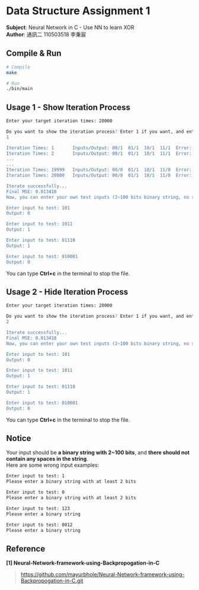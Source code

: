 # Data Structure Assignment 1

**Subject**: Neural Network in C - Use NN to learn XOR  
**Author**: 通訊二 110503518 李秉宸  

## Compile & Run

```sh
# Compile
make

# Run
./bin/main
```

## Usage 1 - Show Iteration Process
```sh
Enter your target iteration times: 20000

Do you want to show the iteration process? Enter 1 if you want, and enter 2 if you don't.
1

Iteration Times: 1       Inputs/Output: 00/1  01/1  10/1  11/1  Error: 1.972858 MSE: 0.493214
Iteration Times: 2       Inputs/Output: 00/1  01/1  10/1  11/1  Error: 1.972005 MSE: 0.493108
...
...
Iteration Times: 19999   Inputs/Output: 00/0  01/1  10/1  11/0  Error: 0.000069  MSE: 0.013418
Iteration Times: 20000   Inputs/Output: 00/0  01/1  10/1  11/0  Error: 0.000069  MSE: 0.013418

Iterate successfully...
Final MSE: 0.013418
Now, you can enter your own test inputs (2~100 bits binary string, no space in the string)

Enter input to test: 101
Output: 0

Enter input to test: 1011
Output: 1  

Enter input to test: 01110
Output: 1

Enter input to test: 010001
Output: 0
```
You can type **Ctrl+c** in the terminal to stop the file.

## Usage 2 - Hide Iteration Process
```sh
Enter your target iteration times: 20000

Do you want to show the iteration process? Enter 1 if you want, and enter 2 if you don't.
2

Iterate successfully...
Final MSE: 0.013418
Now, you can enter your own test inputs (2~100 bits binary string, no space in the string)

Enter input to test: 101
Output: 0

Enter input to test: 1011
Output: 1  

Enter input to test: 01110
Output: 1

Enter input to test: 010001
Output: 0
```
You can type **Ctrl+c** in the terminal to stop the file.

## Notice
Your input should be **a binary string with 2~100 bits**, and **there should not contain any spaces in the string**.  
Here are some wrong input examples:

```sh
Enter input to test: 1
Please enter a binary string with at least 2 bits

Enter input to test: 0
Please enter a binary string with at least 2 bits

Enter input to test: 123
Please enter a binary string

Enter input to test: 0012
Please enter a binary string
```

## Reference
**[1] Neural-Network-framework-using-Backpropogation-in-C**
> https://github.com/mayurbhole/Neural-Network-framework-using-Backpropogation-in-C.git